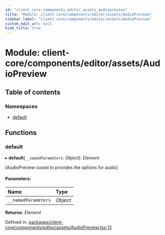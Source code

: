 ```yaml
---
id: "client_core_components_editor_assets_audiopreview"
title: "Module: client-core/components/editor/assets/AudioPreview"
sidebar_label: "client-core/components/editor/assets/AudioPreview"
custom_edit_url: null
hide_title: true
---
```


# Module: client-core/components/editor/assets/AudioPreview

## Table of contents

### Namespaces

- [default](client_core_components_editor_assets_audiopreview.default.md)

## Functions

### default

▸ **default**(`__namedParameters`: *Object*): *Element*

[AudioPreview cused to provides the options for audio]

#### Parameters:

Name | Type |
:------ | :------ |
`__namedParameters` | *Object* |

**Returns:** *Element*

Defined in: [packages/client-core/components/editor/assets/AudioPreview.tsx:13](https://github.com/xr3ngine/xr3ngine/blob/5a0f83ed8/packages/client-core/components/editor/assets/AudioPreview.tsx#L13)
